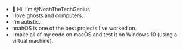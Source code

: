 - 👋 Hi, I’m @NoahTheTechGenius
- I love ghosts and computers.
- I'm autistic.
- noahOS is one of the best projects I've worked on.
- I make all of my code on macOS and test it on Windows 10 (using a virtual machine).
